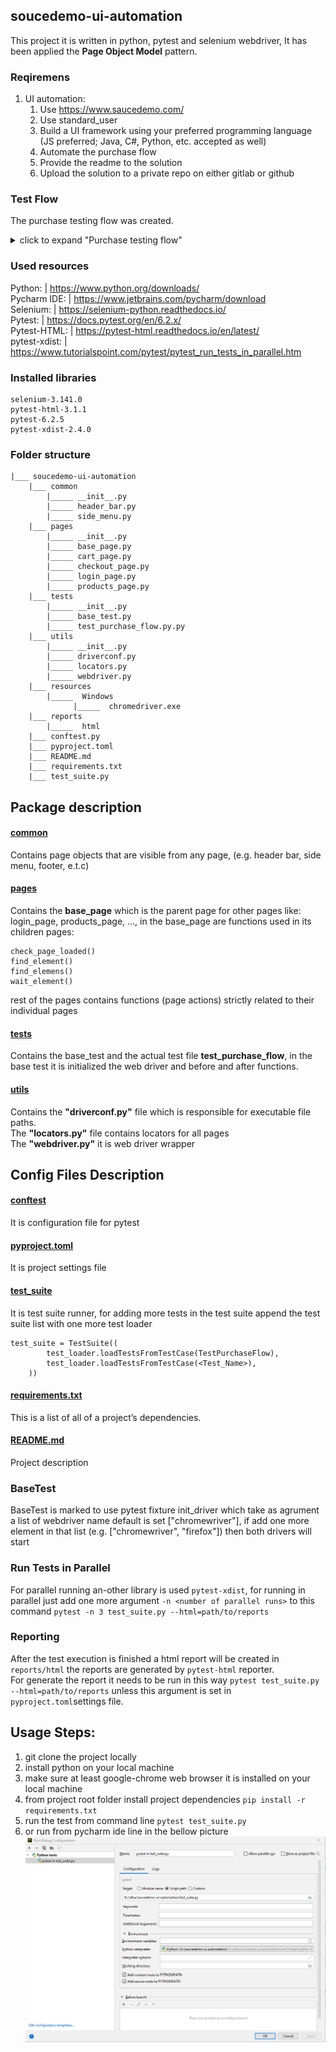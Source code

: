 ## soucedemo-ui-automation
This project it is written in python, pytest and selenium webdriver, It has been applied the **Page Object Model** pattern.

### Reqiremens
1. UI automation:
   1. Use https://www.saucedemo.com/
   2. Use standard_user
   3. Build a UI framework using your preferred programming language (JS preferred; Java, C#, Python, etc. accepted as well)
   4. Automate the purchase flow
   5. Provide the readme to the solution
   6. Upload the solution to a private repo on either gitlab or github

### Test Flow
The purchase testing flow was created.
<details>
   <summary>click to expand "Purchase testing flow"</summary>

    ```
    def test_purchase_flow(self):
        login_page = LoginPage(self.driver)
        login_page.login(username='standard_user', password='secret_sauce')

        products_page = ProductsPage(self.driver)
        self.assertTrue(products_page.page_should_be_loaded())
        products = products_page.get_products_list()
        items_to_shopping_cart = products_page.add_to_shopping_cart(products)

        header_bar_component = HeaderBar(self.driver)
        header_bar_component.click_on_shopping_cart()

        cart_page = CartPage(self.driver)
        items_from_shopping_cart = cart_page.get_cart_items()
        self.assertTrue(cart_page.check_items(items_to_shopping_cart, items_from_shopping_cart))
        cart_page.click_order_checkout()

        checkout_step_one_page = CheckoutStepOnePage(self.driver)
        self.assertTrue(checkout_step_one_page.should_be_loaded())
        checkout_step_one_page.enter_checkout_information(first_name='John', last_name='Travolta', zip_code='MD-2001')
        checkout_step_one_page.click_continue_checkout()

        checkout_step_two_page = CheckoutStepTwoPage(self.driver)
        checkout_step_two_page.should_be_loaded()

        self.assertTrue(checkout_step_two_page.check_products(products),
                        'Verify that selected items are in shopping cart')
        self.assertEqual(checkout_step_two_page.count_item_total_amount(products),
                         checkout_step_two_page.get_item_total_amount(), 'Verify Total amount without tax')
        self.assertEqual(checkout_step_two_page.count_total_plus_tax_amount(),
                         checkout_step_two_page.get_total_amount(),
                         'Total amount plus tax is fine')

        checkout_step_two_page.click_finish_checkout()

        checkout_page_complete = CheckoutCompletePage(self.driver)
        self.assertTrue(checkout_page_complete.should_be_loaded())
        header_bar_component.click_on_shopping_cart()
        self.assertEqual(cart_page.should_be_empty(), 0, 'Verify that shopping cart is empty')
    ```
</details>

### Used resources
Python:             | https://www.python.org/downloads/ <br/>
Pycharm IDE:        | https://www.jetbrains.com/pycharm/download <br/>
Selenium:           | https://selenium-python.readthedocs.io/ <br/>
Pytest:             | https://docs.pytest.org/en/6.2.x/ <br/>
Pytest-HTML:        | https://pytest-html.readthedocs.io/en/latest/  <br/>
pytest-xdist:       | https://www.tutorialspoint.com/pytest/pytest_run_tests_in_parallel.htm <br/>

### Installed libraries
```
selenium-3.141.0
pytest-html-3.1.1
pytest-6.2.5
pytest-xdist-2.4.0
```

### Folder structure
```
|___ soucedemo-ui-automation
    |___ common
        |_____ __init__.py
        |_____ header_bar.py
        |_____ side_menu.py
    |___ pages
        |_____ __init__.py
        |_____ base_page.py
        |_____ cart_page.py
        |_____ checkout_page.py
        |_____ login_page.py
        |_____ products_page.py
    |___ tests
        |_____ __init__.py
        |_____ base_test.py
        |_____ test_purchase_flow.py.py
    |___ utils
        |_____ __init__.py
        |_____ driverconf.py
        |_____ locators.py
        |_____ webdriver.py
    |___ resources
        |_____  Windows
              |_____  chromedriver.exe
    |___ reports
        |_____  html
    |___ conftest.py
    |___ pyproject.toml
    |___ README.md
    |___ requirements.txt
    |___ test_suite.py
```
## Package description
#### [common](https://github.com/mottwan/saucedemo-ui-automation/tree/main/common)
Contains page objects that are visible from any page, (e.g. header bar, side menu, footer, e.t.c)
#### [pages](https://github.com/mottwan/saucedemo-ui-automation/tree/main/pages)
Contains the **base_page** which is the parent page for other pages like: login_page, products_page, ..., in the base_page are functions used in its children pages: <br/>
```
check_page_loaded()
find_element()
find_elemens()
wait_element()
```
rest of the pages contains functions (page actions) strictly related to their individual pages

#### [tests](https://github.com/mottwan/saucedemo-ui-automation/tree/main/tests)
Contains the base_test and the actual test file **test_purchase_flow**, in the base test it is initialized the web driver and before and after functions.

#### [utils](https://github.com/mottwan/saucedemo-ui-automation/tree/main/utils)
Contains the **"driverconf.py"** file which is responsible for executable file paths. <br/>
The **"locators.py"** file contains locators for all pages <br/>
The **"webdriver.py"** it is web driver wrapper <br/>

## Config Files Description
#### [conftest](https://github.com/mottwan/saucedemo-ui-automation/blob/main/conftest.py)
It is configuration file for pytest

#### [pyproject.toml](https://github.com/mottwan/saucedemo-ui-automation/blob/main/pyproject.toml)
It is project settings file

#### [test_suite](https://github.com/mottwan/saucedemo-ui-automation/blob/main/test_suite.py)
It is test suite runner, for adding more tests in the test suite append the test suite list with one more test loader
```
test_suite = TestSuite((
        test_loader.loadTestsFromTestCase(TestPurchaseFlow),
        test_loader.loadTestsFromTestCase(<Test_Name>),
    ))
```

#### [requirements.txt](https://github.com/mottwan/saucedemo-ui-automation/blob/main/requirements.txt)
This is a list of all of a project’s dependencies.

#### [README.md](https://github.com/mottwan/saucedemo-ui-automation/blob/main/README.md)
Project description

### BaseTest
BaseTest is marked to use pytest fixture init_driver which take as agrument a list of webdriver name default is set ["chromewriver"], if add one more element in that list (e.g. ["chromewriver", "firefox"]) then both drivers will start

### Run Tests in Parallel
For parallel running an-other library is used `pytest-xdist`, for running in parallel just add one more argument `-n <number of parallel runs>` to this command `pytest -n 3 test_suite.py --html=path/to/reports`

### Reporting
After the test execution is finished a html report will be created in `reports/html` the reports are generated by `pytest-html` reporter. </br>
For generate the report it needs to be run in this way `pytest test_suite.py --html=path/to/reports` unless this argument is set in `pyproject.toml`settings file.<br/>

## Usage Steps:
1. git clone the project locally
2. install python on your local machine
3. make sure at least google-chrome web browser it is installed on your local machine
4. from project root folder install project dependencies `pip install -r requirements.txt`
5. run the test from command line `pytest test_suite.py`
6. or run from pycharm ide line in the bellow picture ![](resources/images/run_config.PNG)

